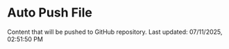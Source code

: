 # Auto Push File

Content that will be pushed to GitHub repository.
Last updated: 07/11/2025, 02:51:50 PM